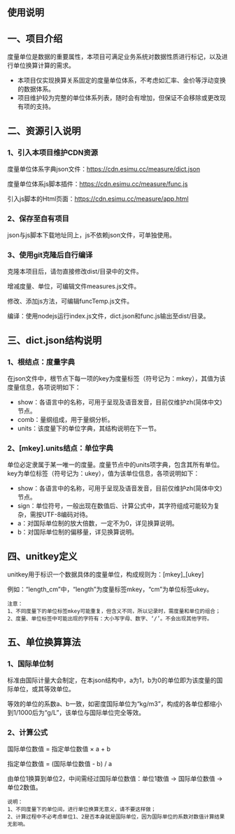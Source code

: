 使用说明
---
## 一、项目介绍

度量单位是数据的重要属性，本项目可满足业务系统对数据性质进行标记，以及进行单位换算计算的需求。

* 本项目仅实现换算关系固定的度量单位体系，不考虑如汇率、金价等浮动变换的数据体系。
* 项目维护较为完整的单位体系列表，随时会有增加，但保证不会移除或更改现有项的支持。

## 二、资源引入说明

### 1、引入本项目维护CDN资源

度量单位体系字典json文件：<https://cdn.esimu.cc/measure/dict.json>

度量单位体系js脚本插件：<https://cdn.esimu.cc/measure/func.js>

引入js脚本的Html页面：<https://cdn.esimu.cc/measure/app.html>

### 2、保存至自有项目

json与js脚本下载地址同上，js不依赖json文件，可单独使用。

### 3、使用git克隆后自行编译

克隆本项目后，请勿直接修改dist/目录中的文件。

增减度量、单位，可编辑文件measures.js文件。

修改、添加js方法，可编辑funcTemp.js文件。

编译：使用nodejs运行index.js文件，dict.json和func.js输出至dist/目录。

## 三、dict.json结构说明
### 1、根结点：度量字典

在json文件中，根节点下每一项的key为度量标签（符号记为：mkey），其值为该度量信息，各项说明如下：

* show：各语言中的名称，可用于呈现及语音发音，目前仅维护zh(简体中文)节点。
* comb：量纲组成，用于量纲分析。
* units：该度量下的单位字典，其结构说明在下一节。

### 2、[mkey].units结点：单位字典

单位必定隶属于某一唯一的度量。度量节点中的units项字典，包含其所有单位。key为单位标签（符号记为：ukey），值为该单位信息，各项说明如下：

* show：各语言中的名称，可用于呈现及语音发音，目前仅维护zh(简体中文)节点。
* sign：单位符号，一般出现在数值后、计算公式中，其字符组成可能较为复杂，需按UTF-8编码对待。
* a：对国际单位制的放大倍数，一定不为0，详见换算说明。
* b：对国际单位制的偏移量，详见换算说明。

## 四、unitkey定义
unitkey用于标识一个数据具体的度量单位，构成规则为：\[mkey]\_\[ukey]

例如：“length_cm”中，“length”为度量标签mkey，“cm”为单位标签ukey。

```
注意：
1、不同度量下的单位标签mkey可能重复，但含义不同，所以记录时，需度量和单位的组合；
2、度量、单位标签中可能出现的字符有：大小写字母、数字、‘/’。不会出现其他字符。

```

## 五、单位换算算法

### 1、国际单位制

标准由国际计量大会制定，在本json结构中，a为1，b为0的单位即为该度量的国际单位，或其等效单位。

等效的单位的系数a、b一致，如密度国际单位为“kg/m3”，构成的各单位都缩小到1/1000后为“g/L”，该单位与国际单位完全等效。

### 2、计算公式

国际单位数值 = 指定单位数值 × a + b

指定单位数值 = (国际单位数值 - b) / a

由单位1换算到单位2，中间需经过国际单位数值：单位1数值 -> 国际单位数值 -> 单位2数值。

```
说明：
1、不同度量下的单位间，进行单位换算无意义，请不要这样做；
2、计算过程中不必考虑单位1、2是否本身就是国际单位，因为国际单位的系数对数值计算结果无影响。

```